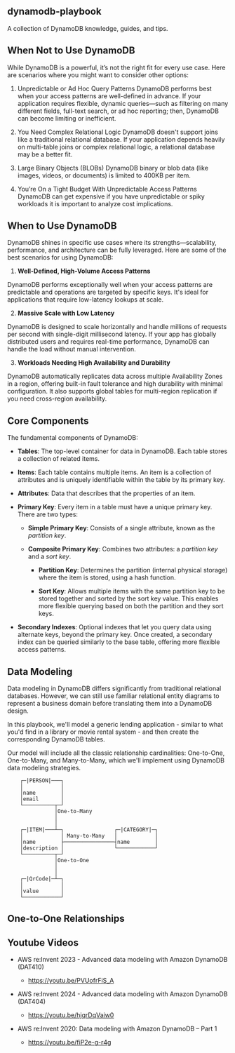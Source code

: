 ## dynamodb-playbook  
A collection of DynamoDB knowledge, guides, and tips.

## When Not to Use DynamoDB

While DynamoDB is a powerful, it’s not the right fit for every use case. Here are scenarios where you might want to consider other options:

1. Unpredictable or Ad Hoc Query Patterns
DynamoDB performs best when your access patterns are well-defined in advance. If your application requires flexible, dynamic queries—such as filtering on many different fields, full-text search, or ad hoc reporting; then, DynamoDB can become limiting or inefficient.

2. You Need Complex Relational Logic
DynamoDB doesn't support joins like a traditional relational database. If your application depends heavily on multi-table joins or complex relational logic, a relational database may be a better fit.

3. Large Binary Objects (BLOBs)
DynamoDB binary or blob data (like images, videos, or documents) is limited to 400KB per item.

4. You’re On a Tight Budget With Unpredictable Access Patterns
DynamoDB can get expensive if you have unpredictable or spiky workloads it is important to analyze cost implications.

## When to Use DynamoDB

DynamoDB shines in specific use cases where its strengths—scalability, performance, and architecture can be fully leveraged. Here are some of the best scenarios for using DynamoDB:

1. **Well-Defined, High-Volume Access Patterns**

DynamoDB performs exceptionally well when your access patterns are predictable and operations are targeted by specific keys. It's ideal for applications that require low-latency lookups at scale.

2. **Massive Scale with Low Latency**

DynamoDB is designed to scale horizontally and handle millions of requests per second with single-digit millisecond latency. If your app has globally distributed users and requires real-time performance, DynamoDB can handle the load without manual intervention.

3. **Workloads Needing High Availability and Durability**

DynamoDB automatically replicates data across multiple Availability Zones in a region, offering built-in fault tolerance and high durability with minimal configuration. It also supports global tables for multi-region replication if you need cross-region availability.

## Core Components

The fundamental components of DynamoDB:

- **Tables**: The top-level container for data in DynamoDB. Each table stores a collection of related items.

- **Items**: Each table contains multiple items. An item is a collection of attributes and is uniquely identifiable within the table by its primary key.

- **Attributes**: Data that describes that the properties of an item.

- **Primary Key**: Every item in a table must have a unique primary key. There are two types:
  
  - **Simple Primary Key**: Consists of a single attribute, known as the *partition key*.
  
  - **Composite Primary Key**: Combines two attributes: a *partition key* and a *sort key*.

    - **Partition Key**: Determines the partition (internal physical storage) where the item is stored, using a hash function.
    
    - **Sort Key**: Allows multiple items with the same partition key to be stored together and sorted by the sort key value. This enables more flexible querying based on both the partition and they sort keys.

- **Secondary Indexes**: Optional indexes that let you query data using alternate keys, beyond the primary key. Once created, a secondary index can be queried similarly to the base table, offering more flexible access patterns.

## Data Modeling

Data modeling in DynamoDB differs significantly from traditional relational databases. However, we can still use familiar relational entity diagrams to represent a business domain before translating them into a DynamoDB design.

In this playbook, we'll model a generic lending application - similar to what you'd find in a library or movie rental system - and then create the corresponding DynamoDB tables.

Our model will include all the classic relationship cardinalities: One-to-One, One-to-Many, and Many-to-Many, which we'll implement using DynamoDB data modeling strategies.


```
    ┌─|PERSON|───┐
    │            │
    │name        │
    │email       │
    └──────────┬─┘
               │One-to-Many
               │
               │
    ┌─|ITEM|───┴─┐                ┌─|CATEGORY|─┐   
    │            │ Many-to-Many   │            │
    │name        ├────────────────┤name        │
    │description │                └────────────┘
    └──────────┬─┘                    
               │One-to-One
               │
               │
    ┌─|QrCode|─┴─┐
    │            │
    │value       │
    └────────────┘
```

## One-to-One Relationships


## Youtube Videos

- AWS re:Invent 2023 - Advanced data modeling with Amazon DynamoDB (DAT410)
    - https://youtu.be/PVUofrFiS_A

- AWS re:Invent 2024 - Advanced data modeling with Amazon DynamoDB (DAT404)
    - https://youtu.be/hjqrDqVaiw0

- AWS re:Invent 2020: Data modeling with Amazon DynamoDB – Part 1
    - https://youtu.be/fiP2e-g-r4g